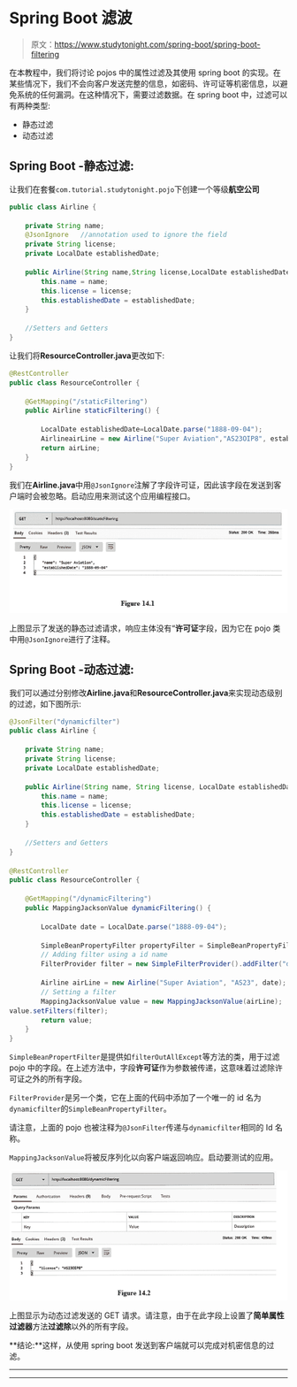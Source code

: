 # Spring Boot 滤波

> 原文：<https://www.studytonight.com/spring-boot/spring-boot-filtering>

在本教程中，我们将讨论 pojos 中的属性过滤及其使用 spring boot 的实现。在某些情况下，我们不会向客户发送完整的信息，如密码、许可证等机密信息，以避免系统的任何漏洞。在这种情况下，需要过滤数据。在 spring boot 中，过滤可以有两种类型:

*   静态过滤
*   动态过滤

## Spring Boot -静态过滤:

让我们在套餐`com.tutorial.studytonight.pojo`下创建一个等级**航空公司**

```java
public class Airline {

    private String name;
    @JsonIgnore   //annotation used to ignore the field
    private String license;
    private LocalDate establishedDate;

    public Airline(String name,String license,LocalDate establishedDate){
        this.name = name;
        this.license = license;
        this.establishedDate = establishedDate;
    }

    //Setters and Getters
}
```

让我们将**ResourceController.java**更改如下:

```java
@RestController
public class ResourceController {

    @GetMapping("/staticFiltering")
    public Airline staticFiltering() {

        LocalDate establishedDate=LocalDate.parse("1888-09-04"); 
        AirlineairLine = new Airline("Super Aviation","AS23OIP8", establishedDate );
        return airLine;
    }
}
```

我们在**Airline.java**中用`@JsonIgnore`注解了字段许可证，因此该字段在发送到客户端时会被忽略。启动应用来测试这个应用编程接口。

![](img/ca6470771e5add4779e91dba455307a8.png)

上图显示了发送的静态过滤请求，响应主体没有“**许可证**字段，因为它在 pojo 类中用`@JsonIgnore`进行了注释。

## Spring Boot -动态过滤:

我们可以通过分别修改**Airline.java**和**ResourceController.java**来实现动态级别的过滤，如下图所示:

```java
@JsonFilter("dynamicfilter")
public class Airline {

    private String name;
    private String license;
    private LocalDate establishedDate;

    public Airline(String name, String license, LocalDate establishedDate){
        this.name = name;
        this.license = license;
        this.establishedDate = establishedDate;
    }

    //Setters and Getters
}

@RestController
public class ResourceController {

    @GetMapping("/dynamicFiltering")
    public MappingJacksonValue dynamicFiltering() {

        LocalDate date = LocalDate.parse("1888-09-04");

        SimpleBeanPropertyFilter propertyFilter = SimpleBeanPropertyFilter.filterOutAllExcept("license");
        // Adding filter using a id name
        FilterProvider filter = new SimpleFilterProvider().addFilter("dynamicfilter", propertyFilter);    

        Airline airLine = new Airline("Super Aviation", "AS23", date);
        // Setting a filter
        MappingJacksonValue value = new MappingJacksonValue(airLine);
value.setFilters(filter);    
        return value;    
    }
}
```

`SimpleBeanPropertFilter`是提供如`filterOutAllExcept`等方法的类，用于过滤 pojo 中的字段。在上述方法中，字段**许可证**作为参数被传递，这意味着过滤除许可证之外的所有字段。

`FilterProvider`是另一个类，它在上面的代码中添加了一个唯一的 id 名为`dynamicfilter`的`SimpleBeanPropertyFilter`。

请注意，上面的 pojo 也被注释为`@JsonFilter`传递与`dynamicfilter`相同的 Id 名称。

`MappingJacksonValue`将被反序列化以向客户端返回响应。启动要测试的应用。

![](img/3f0a423b0a98ce12ebb132bdf848737d.png)

上图显示为动态过滤发送的 GET 请求。请注意，由于在此字段上设置了**简单属性过滤器**方法**过滤除**以外的所有字段。

**结论:**这样，从使用 spring boot 发送到客户端就可以完成对机密信息的过滤。

* * *

* * *